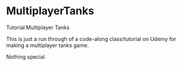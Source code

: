 # MultiplayerTanks
Tutorial Multiplayer Tanks

This is just a run through of a code-along class/tutorial on Udemy for making a multiplayer tanks game.

Nothing special.
